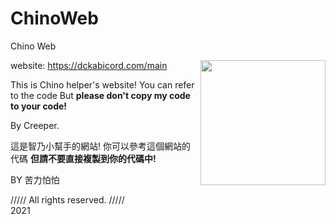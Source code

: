 # ChinoWeb
Chino Web
<html>
  <body>
<img align="right" src="https://cdn.discordapp.com/attachments/747997625973997648/866227259069300736/chino.jpg" height="200" width="200">
  
website: https://dckabicord.com/main

This is Chino helper's website!
You can refer to the code
But <b>please don't copy my code to your code!</b>

By Creeper.

這是智乃小幫手的網站!
你可以參考這個網站的代碼
<b>但請不要直接複製到你的代碼中!</b>

BY 苦力怕怕

///// All rights reserved. /////  
2021
    </body>
  </html>
